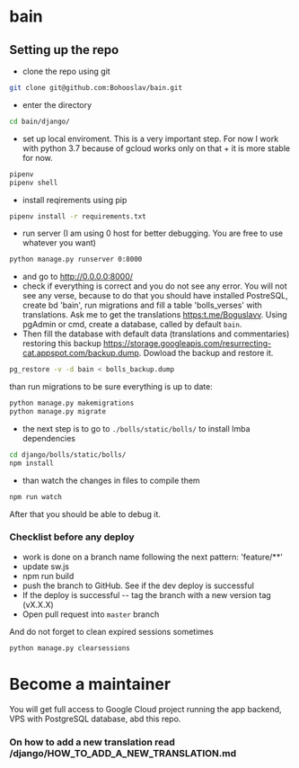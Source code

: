 # bain

## Setting up the repo

- clone the repo using git

```bash
git clone git@github.com:Bohooslav/bain.git
```

- enter the directory

```bash
cd bain/django/
```

- set up local enviroment. This is a very important step. For now I work with python 3.7 because of gcloud works only on that + it is more stable for now.

```bash
pipenv
pipenv shell
```

- install reqirements using pip

```bash
pipenv install -r requirements.txt
```

- run server (I am using 0 host for better debugging. You are free to use whatever you want)

```bash
python manage.py runserver 0:8000
```

- and go to <http://0.0.0.0:8000/>
- check if everything is correct and you do not see any error. You will not see any verse, because to do that you should have installed PostreSQL, create bd 'bain', run migrations and fill a table 'bolls_verses' with translations. Ask me to get the translations <https:t.me/Boguslavv>. Using pgAdmin or cmd, create a database, called by default `bain`. 
- Then fill the database with default data (translations and commentaries) restoring this backup <https://storage.googleapis.com/resurrecting-cat.appspot.com/backup.dump>. Dowload the backup and restore it.

```bash
pg_restore -v -d bain < bolls_backup.dump
```

 than run migrations to be sure everything is up to date:

```bash
python manage.py makemigrations
python manage.py migrate
```

- the next step is to go to `./bolls/static/bolls/` to install Imba dependencies

```bash
cd django/bolls/static/bolls/
npm install
```

- than watch the changes in files to compile them

```bash
npm run watch
```

After that you should be able to debug it.

### Checklist before any deploy

- work is done on a branch name following the next pattern: 'feature/**'
- update sw.js
- npm run build
- push the branch to GitHub. See if the dev deploy is successful
- If the deploy is successful -- tag the branch with a new version tag (vX.X.X)
- Open pull request into `master` branch

And do not forget to clean expired sessions sometimes

```bash
python manage.py clearsessions
```

# Become a maintainer

You will get full access to Google Cloud project running the app backend, VPS with PostgreSQL database, abd this repo.

### On how to add a new translation read /django/HOW_TO_ADD_A_NEW_TRANSLATION.md
